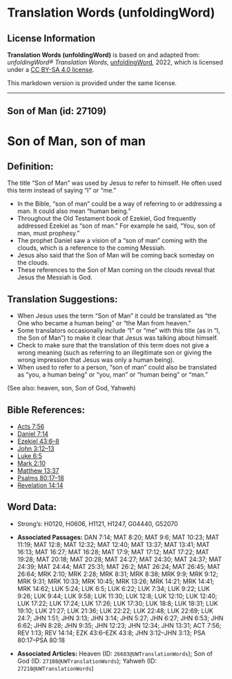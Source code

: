 # Translation Words (unfoldingWord)

## License Information

**Translation Words (unfoldingWord)** is based on and adapted from: _unfoldingWord® Translation Words_, [unfoldingWord](https://unfoldingword.org/utw), 2022, which is licensed under a [CC BY-SA 4.0 license](https://creativecommons.org/licenses/by-sa/4.0/legalcode.en).

This markdown version is provided under the same license.



--------------------------------

## Son of Man (id: 27109)

Son of Man, son of man
======================

Definition:
-----------

The title “Son of Man” was used by Jesus to refer to himself. He often used this term instead of saying “I” or “me.”

* In the Bible, “son of man” could be a way of referring to or addressing a man. It could also mean “human being.”
* Throughout the Old Testament book of Ezekiel, God frequently addressed Ezekiel as “son of man.” For example he said, “You, son of man, must prophesy.”
* The prophet Daniel saw a vision of a “son of man” coming with the clouds, which is a reference to the coming Messiah.
* Jesus also said that the Son of Man will be coming back someday on the clouds.
* These references to the Son of Man coming on the clouds reveal that Jesus the Messiah is God.

Translation Suggestions:
------------------------

* When Jesus uses the term “Son of Man” it could be translated as “the One who became a human being” or “the Man from heaven.”
* Some translators occasionally include “I” or “me” with this title (as in “I, the Son of Man”) to make it clear that Jesus was talking about himself.
* Check to make sure that the translation of this term does not give a wrong meaning (such as referring to an illegitimate son or giving the wrong impression that Jesus was only a human being).
* When used to refer to a person, “son of man” could also be translated as “you, a human being” or “you, man” or “human being” or “man.”

(See also: heaven, son, Son of God, Yahweh)

Bible References:
-----------------

* [Acts 7:56](https://ref.ly/Acts7:56)
* [Daniel 7:14](https://ref.ly/Dan7:14)
* [Ezekiel 43:6–8](https://ref.ly/Ezek43:6-Ezek43:8)
* [John 3:12–13](https://ref.ly/John3:12-John3:13)
* [Luke 6:5](https://ref.ly/Luke6:5)
* [Mark 2:10](https://ref.ly/Mark2:10)
* [Matthew 13:37](https://ref.ly/Matt13:37)
* [Psalms 80:17–18](https://ref.ly/Ps80:17-Ps80:18)
* [Revelation 14:14](https://ref.ly/Rev14:14)

Word Data:
----------

* Strong’s: H0120, H0606, H1121, H1247, G04440, G52070

* **Associated Passages:** DAN 7:14; MAT 8:20; MAT 9:6; MAT 10:23; MAT 11:19; MAT 12:8; MAT 12:32; MAT 12:40; MAT 13:37; MAT 13:41; MAT 16:13; MAT 16:27; MAT 16:28; MAT 17:9; MAT 17:12; MAT 17:22; MAT 19:28; MAT 20:18; MAT 20:28; MAT 24:27; MAT 24:30; MAT 24:37; MAT 24:39; MAT 24:44; MAT 25:31; MAT 26:2; MAT 26:24; MAT 26:45; MAT 26:64; MRK 2:10; MRK 2:28; MRK 8:31; MRK 8:38; MRK 9:9; MRK 9:12; MRK 9:31; MRK 10:33; MRK 10:45; MRK 13:26; MRK 14:21; MRK 14:41; MRK 14:62; LUK 5:24; LUK 6:5; LUK 6:22; LUK 7:34; LUK 9:22; LUK 9:26; LUK 9:44; LUK 9:58; LUK 11:30; LUK 12:8; LUK 12:10; LUK 12:40; LUK 17:22; LUK 17:24; LUK 17:26; LUK 17:30; LUK 18:8; LUK 18:31; LUK 19:10; LUK 21:27; LUK 21:36; LUK 22:22; LUK 22:48; LUK 22:69; LUK 24:7; JHN 1:51; JHN 3:13; JHN 3:14; JHN 5:27; JHN 6:27; JHN 6:53; JHN 6:62; JHN 8:28; JHN 9:35; JHN 12:23; JHN 12:34; JHN 13:31; ACT 7:56; REV 1:13; REV 14:14; EZK 43:6–EZK 43:8; JHN 3:12–JHN 3:13; PSA 80:17–PSA 80:18
* **Associated Articles:** Heaven (ID: `26683@UWTranslationWords`); Son of God (ID: `27108@UWTranslationWords`); Yahweh (ID: `27218@UWTranslationWords`)

